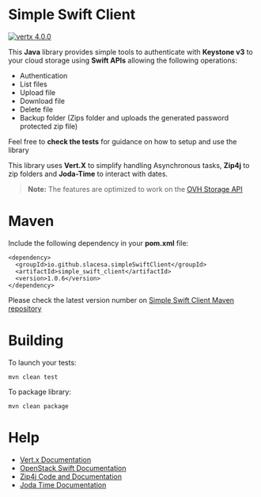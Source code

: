 # Simple Swift Client
[![vertx 4.0.0](https://img.shields.io/badge/vert.x-4.0.0-purple.svg)](https://vertx.io)

This **Java** library provides simple tools to authenticate with **Keystone v3** to your cloud storage using **Swift APIs** allowing the following operations:
* Authentication
* List files
* Upload file
* Download file
* Delete file
* Backup folder (Zips folder and uploads the generated password protected zip file)

Feel free to **check the tests** for guidance on how to setup and use the library

This library uses **Vert.X** to simplify handling Asynchronous tasks, **Zip4j** to zip folders and **Joda-Time** to interact with dates.
>**Note:** The features are optimized to work on the [OVH Storage API](https://docs.ovh.com/gb/en/storage/pca/dev/)
# Maven
Include the following dependency in your **pom.xml** file:
```
<dependency>
  <groupId>io.github.slacesa.simpleSwiftClient</groupId>
  <artifactId>simple_swift_client</artifactId>
  <version>1.0.6</version>
</dependency>
```
Please check the latest version number on [Simple Swift Client Maven repository](https://mvnrepository.com/artifact/io.github.slacesa.simpleSwiftClient/simple_swift_client)
# Building
To launch your tests:
```
mvn clean test
```
To package library:
```
mvn clean package
```
# Help
* [Vert.x Documentation](https://vertx.io/docs/)
* [OpenStack Swift Documentation](https://docs.openstack.org/swift/latest/)
* [Zip4j Code and Documentation](https://github.com/srikanth-lingala/zip4j)
* [Joda Time Documentation](https://www.joda.org/joda-time/)